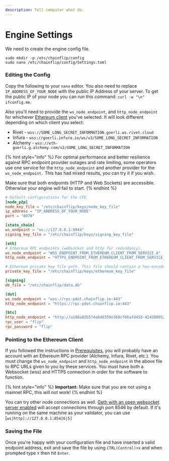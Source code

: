 ```yaml
---
description: Tell computer what do.
---
```


# Engine Settings

We need to create the engine config file.

```shell
sudo mkdir -p /etc/chainflip/config
sudo nano /etc/chainflip/config/Settings.toml
```

### Editing the Config

Copy the following to your `nano` editor. You also need to replace `IP_ADDRESS_OF_YOUR_NODE` with the public IP Address of your server. To get the public IP of your node you can run this command: `curl -w "\n" ifconfig.me`.&#x20;

Also you'll need to provide the `ws_node_endpoint`, and `http_node_endpoint` for whichever [Ethereum client](engine-settings.md#pointing-to-the-ethereum-client) you've selected. It will look different depending on which client you select:

* Rivet - `wss://SOME_LONG_SECRET_INFORMATION.goerli.ws.rivet.cloud`
* Infura - `wss://goerli.infura.io/ws/v3/SOME_LONG_SECRET_INFORMATION`
* Alchemy - `wss://eth-goerli.g.alchemy.com/v2/SOME_LONG_SECRET_INFORMATION`

{% hint style="info" %}
For optimal performance and better resilience against RPC endpoint provider outages and rate limiting, some operators use one service for the `http_node_endpoint` and another provider for the `ws_node_endpoint.` This has had mixed results, you can try it if you wish.

Make sure that both endpoints (HTTP and Web Sockets) are accessible. Otherwise your engine will fail to start.
{% endhint %}

```toml
# Default configurations for the CFE
[node_p2p]
node_key_file = "/etc/chainflip/keys/node_key_file"
ip_address = "IP_ADDRESS_OF_YOUR_NODE"
port = "8078"

[state_chain]
ws_endpoint = "ws://127.0.0.1:9944"
signing_key_file = "/etc/chainflip/keys/signing_key_file"

[eth]
# Ethereum RPC endpoints (websocket and http for redundancy).
ws_node_endpoint = "WSS_ENDPOINT_FROM_ETHEREUM_CLIENT_FROM_SERVICE_A"
http_node_endpoint = "HTTPS_ENDPOINT_FROM_ETHEREUM_CLIENT_FROM_SERVICE_B"

# Ethereum private key file path. This file should contain a hex-encoded private key.
private_key_file = "/etc/chainflip/keys/ethereum_key_file"

[signing]
db_file = "/etc/chainflip/data.db"

[dot]
ws_node_endpoint = "wss://rpc-pdot.chainflip.io:443"
http_node_endpoint = "https://rpc-pdot.chainflip.io:443"

[btc]
http_node_endpoint = "http://a108a82b574a640359e360cf66afd45d-424380952.eu-central-1.elb.amazonaws.com"
rpc_user = "flip"
rpc_password = "flip"

```

### Pointing to the Ethereum Client

If you followed the instructions in [Prerequisites](prerequisites.md), you will probably have an account with an Ethereum RPC provider (Alchemy, Infura, Rivet, etc.). You must change the `ws_node_endpoint` and `http_node_endpoint` in the above file to RPC URLs given to you by these services. You must have both a Websocket (wss) and HTTPS connection in order for the software to function.

{% hint style="info" %}
**Important:** Make sure that you are not using a mainnet RPC, this will not work!
{% endhint %}

You can try other node connections as well. [Geth with an open websocket server enabled](https://geth.ethereum.org/docs/rpc/server#websocket-server) will accept connections through port 8546 by default. If it's running on the same machine as your validator, you can use \[`ws|http]://127.0.0.1:854[6|5]`

### Saving the File

Once you're happy with your configuration file and have inserted a valid endpoint address, exit and save the file by using `CTRL(Control)+x` and when prompted type `Y` then hit `Enter`.

